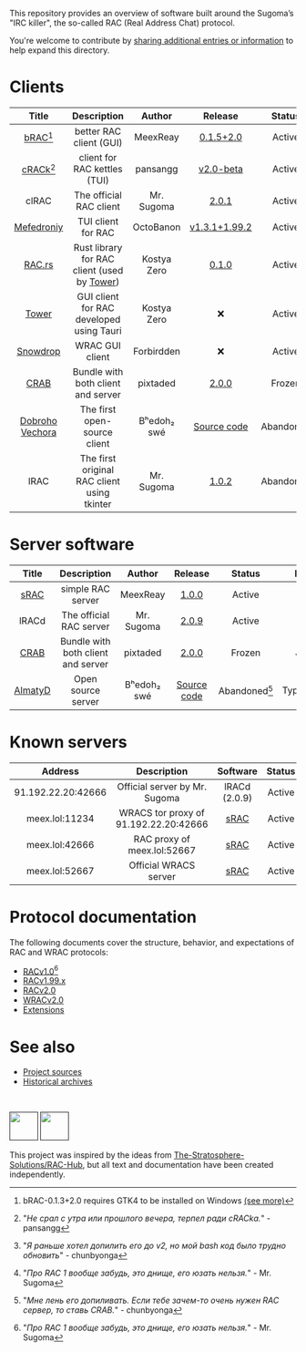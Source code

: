 This repository provides an overview of software built around the Sugoma’s "IRC killer", the so-called RAC (Real Address Chat) protocol.

You're welcome to contribute by [sharing additional entries or information](https://github.com/MeexReay/RAC-Hub/pulls) to help expand this directory.

# Clients

| Title | Description | Author | Release | Status | Lang | RAC | WRAC |
| :---: | :---------: | :----: | :-----: | :----: | :--: | :-: | :--: |
| [bRAC](https://github.com/MeexReay/bRAC)[^1] | better RAC client (GUI) | MeexReay | [0.1.5+2.0](https://github.com/MeexReay/bRAC/releases/tag/0.1.5%2B2.0) | Active |    Rust | v2.0 | v2.0 |
| [сRACk](https://github.com/pansangg/cRACk)[^5] | client for RAC kettles (TUI) | pansangg | [v2.0-beta](https://github.com/pansangg/cRACk/releases/tag/v2.0-beta) | Active | Python | v2.0 | ❌ |
| clRAC | The official RAC client | Mr. Sugoma | [2.0.1](https://wdfiles.ru/Ofx7) | Active | C | v2.0 | ❌ |
| [Mefedroniy](https://github.com/OctoBanon-Main/mefedroniy-client) | TUI client for RAC | OctoBanon | [v1.3.1+1.99.2](https://github.com/OctoBanon-Main/mefedroniy-client/releases/tag/v1.3.1%2B1.99.2) | Active | Rust | v1.99.2 | ❌ |
| [RAC.rs](https://github.com/kostya-zero/rac-rs) | Rust library for RAC client (used by [Tower](https://github.com/kostya-zero/tower)) | Kostya Zero | [0.1.0](https://crates.io/crates/rac_rs/0.1.0) | Active | Rust | v2.0 | v2.0 |
| [Tower](https://github.com/kostya-zero/tower) | GUI client for RAC developed using Tauri | Kostya Zero | ❌ | Active | Rust | v2.0 | v2.0 |
| [Snowdrop](https://github.com/Forbirdden/Snowdrop) | WRAC GUI client | Forbirdden  | ❌ | Active | JavaScript | ❌ | v2.0 |
| [CRAB](https://gitea.bedohswe.eu.org/pixtaded/crab) | Bundle with both client and server | pixtaded | [2.0.0](https://gitea.bedohswe.eu.org/pixtaded/crab/releases/tag/2.0.0-snapshot-202502092015) | Frozen | Java | v1.99.2 | ❌ |
| [Dobroho Vechora](https://gitea.bedohswe.eu.org/bedohswe/dobroho_vechora) | The first open-source client | Bʰedoh₂ swé | [Source code](https://gitea.bedohswe.eu.org/bedohswe/dobroho_vechora/raw/branch/main/dobroho_vechora.bash) | Abandoned | Bash | v1.0[^2] | ❌ |
| lRAC | The first original RAC client using tkinter | Mr. Sugoma | [1.0.2](https://github.com/MeexReay/RAC-Hub-Archive/tree/main/lRAC/1.0.2) | Abandoned | Python | v1.0[^4] | ❌ |

<!-- | WebbyCRAB | Fork of CRAB that runs online using TeaVM | Forbirdden  | ❌ | Abandoned | Java | v1.0, v1.99.2 | ❌ | -->
<!-- | WinRAC | GUI client for RAC developed using WinForms | cat8753 |  | Abandoned | C# | v1.99.2 | ❌ | -->

[^1]: bRAC-0.1.3+2.0 requires GTK4 to be installed on Windows [(see more)](https://github.com/MeexReay/bRAC/releases/tag/0.1.3%2B2.0#user-content-window-gui-install)
[^2]: "_Я раньше хотел допилить его до v2, но мой bash код было трудно обновить_" - chunbyonga
[^5]: "_Не срал с утра или прошлого вечера, терпел ради cRACkа._" - pansangg

# Server software

| Title | Description | Author | Release | Status | Lang | RAC | WRAC |
| :---: | :---------: | :----: | :-----: | :----: | :--: | :-: | :--: |
| [sRAC](https://github.com/MeexReay/sRAC) | simple RAC server | MeexReay | [1.0.0](https://github.com/MeexReay/sRAC/releases) | Active | Rust | v2.0 | v2.0 |
| lRACd | The official RAC server | Mr. Sugoma | [2.0.9](https://wdfiles.ru/Obvt) | Active | C | v2.0 | ❌ |
| [CRAB](https://gitea.bedohswe.eu.org/pixtaded/crab) | Bundle with both client and server | pixtaded | [2.0.0](https://gitea.bedohswe.eu.org/pixtaded/crab/releases/tag/2.0.0-snapshot-202502092015) | Frozen | Java | v1.99.2 | ❌ | 
| [AlmatyD](https://gitea.bedohswe.eu.org/bedohswe/almatyd) | Open source server | Bʰedoh₂ swé | [Source code](https://gitea.bedohswe.eu.org/bedohswe/almatyd) | Abandoned[^3] | TypeScript | v1.0 | ❌ |

<!-- | Gashishnik | WRAC server | OctoBanon | Soon... | In development | Rust | ❌ | v2.0 | -->
<!-- | WebbyCRAB | Fork of CRAB that runs online using TeaVM | Forbirdden  | ❌ | Abandoned | Java | v1.99.2 |  ❌  | -->
<!-- | Butter | Simple Node.js RAC server | Forbirdden | ❌ | Abandoned | JavaScript | v1.99.2, v2.0 |  ❌  | -->

[^3]: "_Мне лень его допиливать. Если тебе зачем-то очень нужен RAC сервер, то ставь CRAB._" - chunbyonga

# Known servers

|       Address        |              Description              |                 Software                 | Status | Protocol  |   Auth   |
| :------------------: | :-----------------------------------: | :--------------------------------------: | :----: | :-------: | :------: |
| 91.192.22.20:42666   | Official server by Mr. Sugoma         | lRACd (2.0.9)                            | Active | RACv2.0   | Optional |
| meex.lol:11234       | WRACS tor proxy of 91.192.22.20:42666 | [sRAC](https://github.com/MeexReay/sRAC) | Active | WRACSv2.0 | Optional |
| meex.lol:42666       | RAC proxy of meex.lol:52667           | [sRAC](https://github.com/MeexReay/sRAC) | Active | RACv2.0   | Required |
| meex.lol:52667       | Official WRACS server                 | [sRAC](https://github.com/MeexReay/sRAC) | Active | WRACSv2.0 | Required |

# Protocol documentation

The following documents cover the structure, behavior, and expectations of RAC and WRAC protocols:

- [RACv1.0](RACv1.md)[^4]
- [RACv1.99.x](RACv1.99.md)
- [RACv2.0](RACv2.md)
- [WRACv2.0](WRAC.md)
- [Extensions](USERS_ADDITIONS.md)

[^4]: "_Про RAC 1 вообще забудь, это днище, его юзать нельзя._" - Mr. Sugoma

# See also

- [Project sources](https://github.com/MeexReay/RAC-Hub)
- [Historical archives](https://github.com/MeexReay/RAC-Hub-Archive)

<br>

[<img src="https://github.com/user-attachments/assets/f2be5caa-6246-4a6a-9bee-2b53086f9afb" height="50">]() [<img src="https://github.com/user-attachments/assets/4d35191d-1dbc-4391-a761-6ae7f76ba7af" height="50">]()

This project was inspired by the ideas from [The-Stratosphere-Solutions/RAC-Hub](https://github.com/The-Stratosphere-Solutions/RAC-Hub), but all text and documentation have been created independently.

